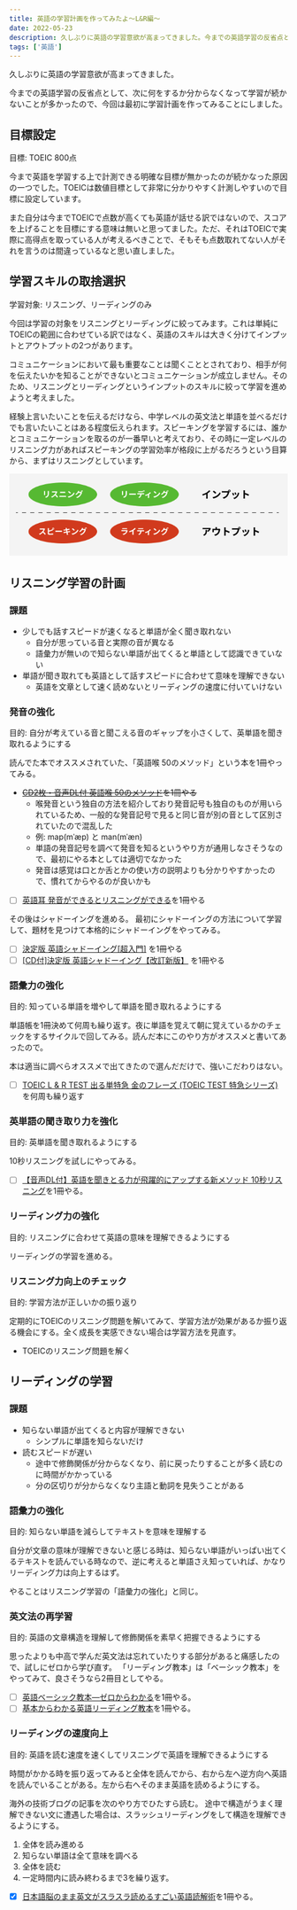 ```yaml
---
title: 英語の学習計画を作ってみたよ〜L&R編〜
date: 2022-05-23
description: 久しぶりに英語の学習意欲が高まってきました。今までの英語学習の反省点として、次に何をするか分からなくなって学習が続かないことが多かったので、今回は最初に学習計画を作ってみることにしました。
tags: ['英語']
---
```


久しぶりに英語の学習意欲が高まってきました。

今までの英語学習の反省点として、次に何をするか分からなくなって学習が続かないことが多かったので、今回は最初に学習計画を作ってみることにしました。

## 目標設定
目標: TOEIC 800点

今まで英語を学習する上で計測できる明確な目標が無かったのが続かなった原因の一つでした。TOEICは数値目標として非常に分かりやすく計測しやすいので目標に設定しています。

また自分は今までTOEICで点数が高くても英語が話せる訳ではないので、スコアを上げることを目標にする意味は無いと思ってました。ただ、それはTOEICで実際に高得点を取っている人が考えるべきことで、そもそも点数取れてない人がそれを言うのは間違っているなと思い直しました。

## 学習スキルの取捨選択
学習対象: リスニング、リーディングのみ

今回は学習の対象をリスニングとリーディングに絞ってみます。これは単純にTOEICの範囲に合わせている訳ではなく、英語のスキルは大きく分けてインプットとアウトプットの2つがあります。

コミュニケーションにおいて最も重要なことは聞くこととされており、相手が何を伝えたいかを知ることができないとコミュニケーションが成立しません。そのため、リスニングとリーディングというインプットのスキルに絞って学習を進めようと考えました。

経験上言いたいことを伝えるだけなら、中学レベルの英文法と単語を並べるだけでも言いたいことはある程度伝えられます。スピーキングを学習するには、誰かとコミュニケーションを取るのが一番早いと考えており、その時に一定レベルのリスニング力があればスピーキングの学習効率が格段に上がるだろうという目算から、まずはリスニングとしています。

![英語のスキル](english-skills.png)

## リスニング学習の計画
### 課題
- 少しでも話すスピードが速くなると単語が全く聞き取れない
  - 自分が思っている音と実際の音が異なる
  - 語彙力が無いので知らない単語が出てくると単語として認識できていない
- 単語が聞き取れても英語として話すスピードに合わせて意味を理解できない
  - 英語を文章として速く読めないとリーディングの速度に付いていけない

### 発音の強化
目的: 自分が考えている音と聞こえる音のギャップを小さくして、英単語を聞き取れるようにする

読んでた本でオススメされていた、「英語喉 50のメソッド」という本を1冊やってみる。

- ~~[CD2枚・音声DL付 英語喉 50のメソッド](https://www.amazon.co.jp/CD%E4%BB%98-%E8%8B%B1%E8%AA%9E%E5%96%89-50%E3%81%AE%E3%83%A1%E3%82%BD%E3%83%83%E3%83%89-%E4%B8%8A%E5%B7%9D-%E4%B8%80%E7%A7%8B/dp/4384054629)を1冊やる~~
  - 喉発音という独自の方法を紹介しており発音記号も独自のものが用いられているため、一般的な発音記号で見ると同じ音が別の音として区別されていたので混乱した
  - 例: map(mˈæp) と man(mˈæn)
  - 単語の発音記号を調べて発音を知るというやり方が通用しなさそうなので、最初にやる本としては適切でなかった
  - 発音は感覚は口とか舌とかの使い方の説明よりも分かりやすかったので、慣れてからやるのが良いかも
- [ ] [英語耳 発音ができるとリスニングができる](https://www.amazon.co.jp/%E6%94%B9%E8%A8%823%E7%89%88-%E8%8B%B1%E8%AA%9E%E8%80%B3-%E7%99%BA%E9%9F%B3%E3%81%8C%E3%81%A7%E3%81%8D%E3%82%8B%E3%81%A8%E3%83%AA%E3%82%B9%E3%83%8B%E3%83%B3%E3%82%B0%E3%81%8C%E3%81%A7%E3%81%8D%E3%82%8B-%E6%9D%BE%E6%BE%A4-%E5%96%9C%E5%A5%BD/dp/4041112591/ref=asc_df_4041112591/?tag=jpgo-22&linkCode=df0&hvadid=342406018218&hvpos=&hvnetw=g&hvrand=8268392157830656677&hvpone=&hvptwo=&hvqmt=&hvdev=c&hvdvcmdl=&hvlocint=&hvlocphy=1009717&hvtargid=pla-1204985206696&psc=1&th=1&psc=1)を1冊やる

その後はシャドーイングを進める。
最初にシャドーイングの方法について学習して、題材を見つけて本格的にシャドーイングをやってみる。

- [ ] [決定版 英語シャドーイング[超入門]](https://www.amazon.co.jp/gp/product/4902091577/ref=ppx_yo_dt_b_asin_title_o01_s00?ie=UTF8&psc=1) を1冊やる
- [ ] [[CD付]決定版 英語シャドーイング【改訂新版】](https://www.amazon.co.jp/CD%E4%BB%98-%E6%B1%BA%E5%AE%9A%E7%89%88-%E8%8B%B1%E8%AA%9E%E3%82%B7%E3%83%A3%E3%83%89%E3%83%BC%E3%82%A4%E3%83%B3%E3%82%B0%E3%80%90%E6%94%B9%E8%A8%82%E6%96%B0%E7%89%88%E3%80%91-%E9%96%80%E7%94%B0-%E4%BF%AE%E5%B9%B3/dp/4864541027/ref=pd_vtp_sccl_3_2/357-2633239-1991806?pd_rd_w=6QIwk&pf_rd_p=cbb45385-7b99-44b7-a528-bff5ddaa153d&pf_rd_r=G1N3RMRQRYHDRMVXBPNP&pd_rd_r=565a596e-ecec-4f9a-8e5d-1ae7bd831236&pd_rd_wg=bgGzD&pd_rd_i=4864541027&psc=1) を1冊やる

### 語彙力の強化
目的: 知っている単語を増やして単語を聞き取れるようにする

単語帳を1冊決めて何周も繰り返す。夜に単語を覚えて朝に覚えているかのチェックをするサイクルで回してみる。読んだ本にこのやり方がオススメと書いてあったので。

本は適当に調べらオススメで出てきたので選んだだけで、強いこだわりはない。

- [ ] [TOEIC L & R TEST 出る単特急 金のフレーズ (TOEIC TEST 特急シリーズ)](https://www.amazon.co.jp/TOEIC-TEST-%E5%87%BA%E3%82%8B%E5%8D%98%E7%89%B9%E6%80%A5-%E9%87%91%E3%81%AE%E3%83%95%E3%83%AC%E3%83%BC%E3%82%BA-%E7%89%B9%E6%80%A5%E3%82%B7%E3%83%AA%E3%83%BC%E3%82%BA/dp/4023315680) を何周も繰り返す

### 英単語の聞き取り力を強化
目的: 英単語を聞き取れるようにする

10秒リスニングを試しにやってみる。

- [ ] [【音声DL付】英語を聞きとる力が飛躍的にアップする新メソッド 10秒リスニング](https://www.amazon.co.jp/dp/B08LNWRXYL/ref=dp-kindle-redirect?_encoding=UTF8&btkr=1)を1冊やる。

### リーディング力の強化
目的: リスニングに合わせて英語の意味を理解できるようにする

リーディングの学習を進める。

### リスニング力向上のチェック
目的: 学習方法が正しいかの振り返り

定期的にTOEICのリスニング問題を解いてみて、学習方法が効果があるか振り返る機会にする。全く成長を実感できない場合は学習方法を見直す。

- TOEICのリスニング問題を解く

## リーディングの学習
### 課題
- 知らない単語が出てくると内容が理解できない
  - シンプルに単語を知らないだけ
- 読むスピードが遅い
  - 途中で修飾関係が分からなくなり、前に戻ったりすることが多く読むのに時間がかかっている  
  - 分の区切りが分からなくなり主語と動詞を見失うことがある

### 語彙力の強化
目的: 知らない単語を減らしてテキストを意味を理解する

自分が文章の意味が理解できないと感じる時は、知らない単語がいっぱい出てくるテキストを読んでいる時なので、逆に考えると単語さえ知っていれば、かなりリーディング力は向上するはず。

やることはリスニング学習の「語彙力の強化」と同じ。

### 英文法の再学習
目的: 英語の文章構造を理解して修飾関係を素早く把握できるようにする

思ったよりも中高で学んだ英文法は忘れていたりする部分があると痛感したので、試しにゼロから学び直す。
「リーディング教本」は「ベーシック教本」をやってみて、良さそうなら2冊目としてやる。

- [ ] [英語ベーシック教本―ゼロからわかる](https://www.amazon.co.jp/%E8%8B%B1%E8%AA%9E%E3%83%99%E3%83%BC%E3%82%B7%E3%83%83%E3%82%AF%E6%95%99%E6%9C%AC%E2%80%95%E3%82%BC%E3%83%AD%E3%81%8B%E3%82%89%E3%82%8F%E3%81%8B%E3%82%8B-%E8%96%AC%E8%A2%8B-%E5%96%84%E9%83%8E/dp/4327451975/ref=asc_df_4327451975/?tag=jpgo-22&linkCode=df0&hvadid=295673331009&hvpos=&hvnetw=g&hvrand=14382258585393884515&hvpone=&hvptwo=&hvqmt=&hvdev=c&hvdvcmdl=&hvlocint=&hvlocphy=1009717&hvtargid=pla-523771724866&psc=1&th=1&psc=1)を1冊やる。
- [ ] [基本からわかる英語リーディング教本](https://www.amazon.co.jp/%E5%9F%BA%E6%9C%AC%E3%81%8B%E3%82%89%E3%82%8F%E3%81%8B%E3%82%8B%E8%8B%B1%E8%AA%9E%E3%83%AA%E3%83%BC%E3%83%87%E3%82%A3%E3%83%B3%E3%82%B0%E6%95%99%E6%9C%AC-%E8%96%AC%E8%A2%8B-%E5%96%84%E9%83%8E/dp/4327451371/ref=pd_bxgy_img_sccl_1/357-2633239-1991806?pd_rd_w=MTx0G&pf_rd_p=020fee25-8ced-4191-bce3-27e7ce0c0e3b&pf_rd_r=7K9F3Q0ZEZA9G0PMKA0D&pd_rd_r=205b0587-fb35-4fba-888d-b45b4572e37f&pd_rd_wg=8YTLT&pd_rd_i=4327451371&psc=1)を1冊やる。

### リーディングの速度向上
目的: 英語を読む速度を速くしてリスニングで英語を理解できるようにする

時間がかかる時を振り返ってみると全体を読んでから、右から左へ逆方向へ英語を読んでいることがある。左から右へそのまま英語を読めるようにする。

海外の技術ブログの記事を次のやり方でひたすら読む。
途中で構造がうまく理解できない文に遭遇した場合は、スラッシュリーディングをして構造を理解できるようにする。

1. 全体を読み進める
2. 知らない単語は全て意味を調べる
3. 全体を読む
4. 一定時間内に読み終わるまで3を繰り返す。

- [x] [日本語脳のまま英文がスラスラ読めるすごい英語読解術](https://www.amazon.co.jp/dp/B085XQQFMB/ref=dp-kindle-redirect?_encoding=UTF8&btkr=1)を1冊やる。
